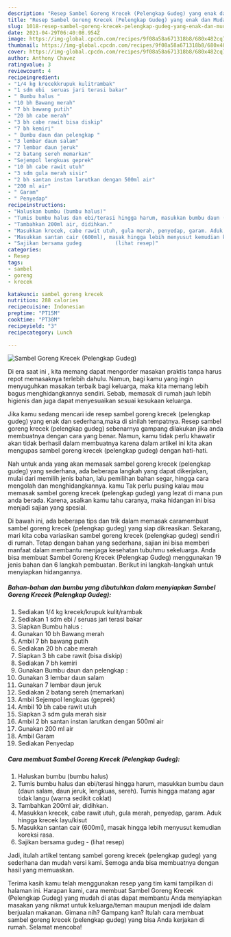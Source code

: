 ```yaml
---
description: "Resep Sambel Goreng Krecek (Pelengkap Gudeg) yang enak dan Mudah Dibuat"
title: "Resep Sambel Goreng Krecek (Pelengkap Gudeg) yang enak dan Mudah Dibuat"
slug: 1018-resep-sambel-goreng-krecek-pelengkap-gudeg-yang-enak-dan-mudah-dibuat
date: 2021-04-29T06:40:08.954Z
image: https://img-global.cpcdn.com/recipes/9f08a58a671318b8/680x482cq70/sambel-goreng-krecek-pelengkap-gudeg-foto-resep-utama.jpg
thumbnail: https://img-global.cpcdn.com/recipes/9f08a58a671318b8/680x482cq70/sambel-goreng-krecek-pelengkap-gudeg-foto-resep-utama.jpg
cover: https://img-global.cpcdn.com/recipes/9f08a58a671318b8/680x482cq70/sambel-goreng-krecek-pelengkap-gudeg-foto-resep-utama.jpg
author: Anthony Chavez
ratingvalue: 3
reviewcount: 4
recipeingredient:
- "1/4 kg krecekkrupuk kulitrambak"
- "1 sdm ebi  seruas jari terasi bakar"
- " Bumbu halus "
- "10 bh Bawang merah"
- "7 bh bawang putih"
- "20 bh cabe merah"
- "3 bh cabe rawit bisa diskip"
- "7 bh kemiri"
- " Bumbu daun dan pelengkap "
- "3 lembar daun salam"
- "7 lembar daun jeruk"
- "2 batang sereh memarkan"
- "Sejempol lengkuas geprek"
- "10 bh cabe rawit utuh"
- "3 sdm gula merah sisir"
- "2 bh santan instan larutkan dengan 500ml air"
- "200 ml air"
- " Garam"
- " Penyedap"
recipeinstructions:
- "Haluskan bumbu (bumbu halus)"
- "Tumis bumbu halus dan ebi/terasi hingga harum, masukkan bumbu daun (daun salam, daun jeruk, lengkuas, sereh). Tumis hingga matang agar tidak langu (warna sedikit coklat)"
- "Tambahkan 200ml air, didihkan."
- "Masukkan krecek, cabe rawit utuh, gula merah, penyedap, garam. Aduk hingga krecek layu/kisut"
- "Masukkan santan cair (600ml), masak hingga lebih menyusut kemudian koreksi rasa."
- "Sajikan bersama gudeg           (lihat resep)"
categories:
- Resep
tags:
- sambel
- goreng
- krecek

katakunci: sambel goreng krecek 
nutrition: 288 calories
recipecuisine: Indonesian
preptime: "PT15M"
cooktime: "PT30M"
recipeyield: "3"
recipecategory: Lunch

---
```



![Sambel Goreng Krecek (Pelengkap Gudeg)](https://img-global.cpcdn.com/recipes/9f08a58a671318b8/680x482cq70/sambel-goreng-krecek-pelengkap-gudeg-foto-resep-utama.jpg)

Di era  saat ini , kita memang dapat mengorder masakan praktis tanpa harus repot memasaknya terlebih dahulu. Namun, bagi kamu yang ingin menyuguhkan masakan terbaik bagi keluarga, maka kita memang lebih bagus menghidangkannya sendiri. Sebab, memasak di rumah jauh lebih higienis dan juga dapat menyesuaikan sesuai kesukaan keluarga.

Jika kamu sedang mencari ide resep sambel goreng krecek (pelengkap gudeg) yang enak dan sederhana,maka di sinilah tempatnya. Resep sambel goreng krecek (pelengkap gudeg)  sebenarnya gampang dilakukan jika anda membuatnya dengan cara yang benar. Namun, kamu tidak perlu khawatir akan tidak berhasil dalam membuatnya 
karena dalam artikel ini kita akan mengupas sambel goreng krecek (pelengkap gudeg) dengan hati-hati.  



Nah untuk anda yang akan memasak sambel goreng krecek (pelengkap gudeg) yang sederhana, ada beberapa langkah yang dapat dikerjakan, mulai dari memilih jenis bahan, lalu pemilihan bahan segar, hingga cara mengolah dan menghidangkannya. kamu Tak perlu pusing kalau mau memasak sambel goreng krecek (pelengkap gudeg) yang lezat di mana pun anda berada. Karena, asalkan kamu  tahu caranya, maka hidangan ini bisa menjadi sajian yang spesial.

Di bawah ini, ada beberapa tips dan trik dalam memasak caramembuat sambel goreng krecek (pelengkap gudeg) yang siap dikreasikan. Sekarang, mari kita coba variasikan sambel goreng krecek (pelengkap gudeg) sendiri di rumah. Tetap dengan bahan yang sederhana, sajian ini bisa memberi manfaat dalam membantu menjaga kesehatan tubuhmu sekeluarga. Anda bisa membuat Sambel Goreng Krecek (Pelengkap Gudeg) menggunakan 19 jenis bahan dan 6 langkah pembuatan. Berikut ini langkah-langkah untuk menyiapkan hidangannya.

<!--inarticleads1-->

##### Bahan-bahan dan bumbu yang dibutuhkan dalam menyiapkan Sambel Goreng Krecek (Pelengkap Gudeg):

1. Sediakan 1/4 kg krecek/krupuk kulit/rambak
1. Sediakan 1 sdm ebi / seruas jari terasi bakar
1. Siapkan  Bumbu halus :
1. Gunakan 10 bh Bawang merah
1. Ambil 7 bh bawang putih
1. Sediakan 20 bh cabe merah
1. Siapkan 3 bh cabe rawit (bisa diskip)
1. Sediakan 7 bh kemiri
1. Gunakan  Bumbu daun dan pelengkap :
1. Gunakan 3 lembar daun salam
1. Gunakan 7 lembar daun jeruk
1. Sediakan 2 batang sereh (memarkan)
1. Ambil Sejempol lengkuas (geprek)
1. Ambil 10 bh cabe rawit utuh
1. Siapkan 3 sdm gula merah sisir
1. Ambil 2 bh santan instan larutkan dengan 500ml air
1. Gunakan 200 ml air
1. Ambil  Garam
1. Sediakan  Penyedap




<!--inarticleads2-->

##### Cara membuat Sambel Goreng Krecek (Pelengkap Gudeg):

1. Haluskan bumbu (bumbu halus)
1. Tumis bumbu halus dan ebi/terasi hingga harum, masukkan bumbu daun (daun salam, daun jeruk, lengkuas, sereh). Tumis hingga matang agar tidak langu (warna sedikit coklat)
1. Tambahkan 200ml air, didihkan.
1. Masukkan krecek, cabe rawit utuh, gula merah, penyedap, garam. Aduk hingga krecek layu/kisut
1. Masukkan santan cair (600ml), masak hingga lebih menyusut kemudian koreksi rasa.
1. Sajikan bersama gudeg -           (lihat resep)




Jadi, itulah artikel tentang  sambel goreng krecek (pelengkap gudeg)  yang sederhana dan mudah versi kami. Semoga anda bisa membuatnya dengan hasil yang memuaskan. 

Terima kasih kamu telah menggunakan resep yang tim kami tampilkan di halaman ini. Harapan kami, cara membuat  Sambel Goreng Krecek (Pelengkap Gudeg) yang mudah di atas dapat membantu Anda menyiapkan masakan yang nikmat untuk keluarga/teman maupun menjadi ide dalam berjualan makanan. Gimana nih? Gampang kan? Itulah cara membuat sambel goreng krecek (pelengkap gudeg) yang bisa Anda kerjakan di rumah. Selamat mencoba!

